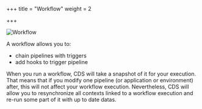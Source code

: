 +++
title = "Workflow"
weight = 2

+++

![Workflow](/images/concepts_workflow.png)

A workflow allows you to:

* chain pipelines with triggers
* add hooks to trigger pipeline

When you run a workflow, CDS will take a snapshot of it for your execution. 
That means that if you modify one pipeline (or application or environment) after, this will not affect your workflow execution.
Nevertheless, CDS will allow you to resynchronize all contexts linked to a workflow execution and re-run some part of it with up to date datas.